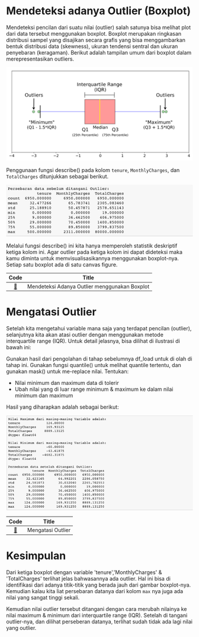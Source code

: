 # Mendeteksi adanya Outlier (Boxplot)
Mendeteksi pencilan dari suatu nilai (outlier) salah satunya bisa melihat plot dari data tersebut menggunakan boxplot. Boxplot merupakan ringkasan distribusi sampel yang disajikan secara grafis yang bisa menggambarkan bentuk distribusi data (skewness), ukuran tendensi sentral dan ukuran penyebaran (keragaman). Berikut adalah tampilan umum dari boxplot dalam merepresentasikan outliers.

![Boxplot](img/outlier-1.png)

Penggunaan fungsi describe() pada kolom `tenure`, `MonthlyCharges`, dan `TotalCharges` ditunjukkan sebagai berikut.

![Output](img/outlier-2.png)

Melalui fungsi describe() ini kita hanya memperoleh statistik deskriptif ketiga kolom ini. Agar outlier pada ketiga kolom ini dapat dideteksi maka kamu diminta untuk memvisualisasikannya menggunakan boxplot-nya. Setiap satu boxplot ada di satu canvas figure. 

| Code  |               Title              	|
|:----:	|:--------------------------------:	|
| [📜](https://github.com/bayubagusbagaswara/dqlab-data-engineer/blob/master/8-Data-Science-in-Telco-Data-Cleansing/5-Mengatasi-Outlier/MendeteksiAdanyaOutlierMenggunakanBoxplot.py) | Mendeteksi Adanya Outlier menggunakan Boxplot |


# Mengatasi Outlier
Setelah kita mengetahui variable mana saja yang terdapat pencilan (outlier), selanjutnya kita akan atasi outlier dengan menggunakan metode interquartile range (IQR). Untuk detail jelasnya, bisa dilihat di ilustrasi di bawah ini:

Gunakan hasil dari pengolahan di tahap sebelumnya df_load untuk di olah di tahap ini. Gunakan fungsi quantile() untuk melihat quantile tertentu, dan gunakan mask() untuk me-replace nilai. Tentukan:
- Nilai minimum dan maximum data di tolerir
- Ubah nilai yang di luar range minimum & maximum ke dalam nilai minimum dan maximum

Hasil yang diharapkan adalah sebagai berikut:

![Output](img/outlier-3.png)

| Code  |               Title              	|
|:----:	|:--------------------------------:	|
| [📜](https://github.com/bayubagusbagaswara/dqlab-data-engineer/blob/master/8-Data-Science-in-Telco-Data-Cleansing/5-Mengatasi-Outlier/MengatasiOutlier.py) | Mengatasi Outlier |

# Kesimpulan

Dari ketiga boxplot dengan variable 'tenure','MonthlyCharges' & 'TotalCharges' terlihat jelas bahwasannya ada outlier. Hal ini bisa di identifikasi dari adanya titik-titik yang berada jauh dari gambar boxplot-nya. Kemudian kalau kita liat persebaran datanya dari kolom `max` nya juga ada nilai yang sangat tinggi sekali.

Kemudian nilai outlier tersebut ditangani dengan cara merubah nilainya ke nilai maximum & minimum dari interquartile range (IQR). Setelah di tangani outlier-nya, dan dilihat perseberan datanya, terlihat sudah tidak ada lagi nilai yang outlier.
